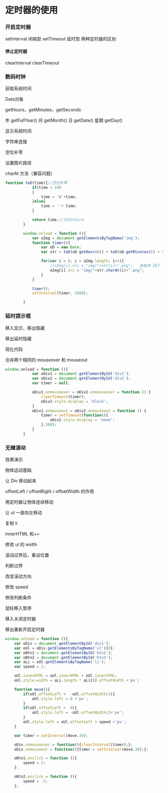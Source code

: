 # 定时器的使用

### 开启定时器

setInterval	间隔型
setTimeout	延时型
两种定时器的区别

#### 停止定时器

clearInterval
clearTimeout

### 数码时钟

获取系统时间

Date对象

getHours、getMinutes、getSeconds

年	getFullYear()	月	getMonth()	日	getDate()	星期	getDay()

显示系统时间

字符串连接

空位补零

设置图片路径

charAt 方法（兼容问题）



```javascript
function toD(time){//空位补零
			if(time < 10)
			{
				time = '0'+time;
			}else{
				time = ''+ time;
			}

			return time;//忘记return
		}

		window.onload = function (){
			var aImg = document.getElementsByTagName('img');			
			function timer(){
				var oD = new Date;
				var str = toD(oD.getHours()) + toD(oD.getMinutes()) + toD(oD.getSeconds());

				for(var i = 0; i < aImg.length; i++){
					//aImg[i].src = "img/"+str[i]+".png";	低版本 IE7 不支持
					aImg[i].src = "img/"+str.charAt(i)+".png";
				}
			}

			timer();
			setInterval(timer, 1000);

		}
```



### 延时提示框

移入显示，移出隐藏

移出延时隐藏

简化代码

合并两个相同的 mouseover 和 mouseout

```javascript
window,onload = function (){
			var oDiv1 = document.getElementById('div1');
			var oDiv2 = document.getElementById('div2');
			var timer = null;

			oDiv1.onmouseover = oDiv2.onmouseover = function () {
				clearTimeout(timer);
				oDiv2.style.display = 'block';
			}
			oDiv1.onmouseout = oDiv2.onmouseout = function () {
				timer = setTimeout(function(){
					oDiv2.style.display = 'none';
				},500);
			}
		}
```

### 无缝滚动

效果演示

物体运动基础

让 Div 移动起来

offsetLeft / offsetRight / offsetWidth 的作用

用定时器让物体连续移动

让 ul 一直向左移动

复制 li

innerHTML 和+=

修改 ul 的 width

滚动过界后，重设位置

判断过界

改变滚动方向

修改 speed

修改判断条件

鼠标移入暂停

移入关闭定时器

移出重新开启定时器



```javascript
window.onload = function (){
	var oDiv = document.getElementById('div1');
	var oUl = oDiv.getElementsByTagName('ul')[0];
	var oBtn1 = document.getElementById('btn1');
	var oBtn2 = document.getElementById('btn2');
	var aLi = oUl.getElementsByTagName('li');
	var speed = 2;

	oUl.innerHTML = oUl.innerHTML + oUl.innerHTML;
	oUl.style.width = aLi.length * aLi[0].offsetWidth +'px';

	function move(){
		if(oUl.offsetLeft <  -oUl.offsetWidth/2){
			oUl.style.left = 0 +'px';
		}
		if(oUl.offsetLeft >  0){
			oUl.style.left = -oUl.offsetWidth/2+'px';
		}
		oUl.style.left = oUl.offsetLeft + speed +'px';
	}

	var timer = setInterval(move,30);

	oDiv.onmouseover = function(){clearInterval(timer);};
	oDiv.onmouseout = function(){timer = setInterval(move,30);};

	oBtn1.onclick = function (){
		speed = 2;
	};

	oBtn2.onclick = function (){
		speed = -2;
	};
```


